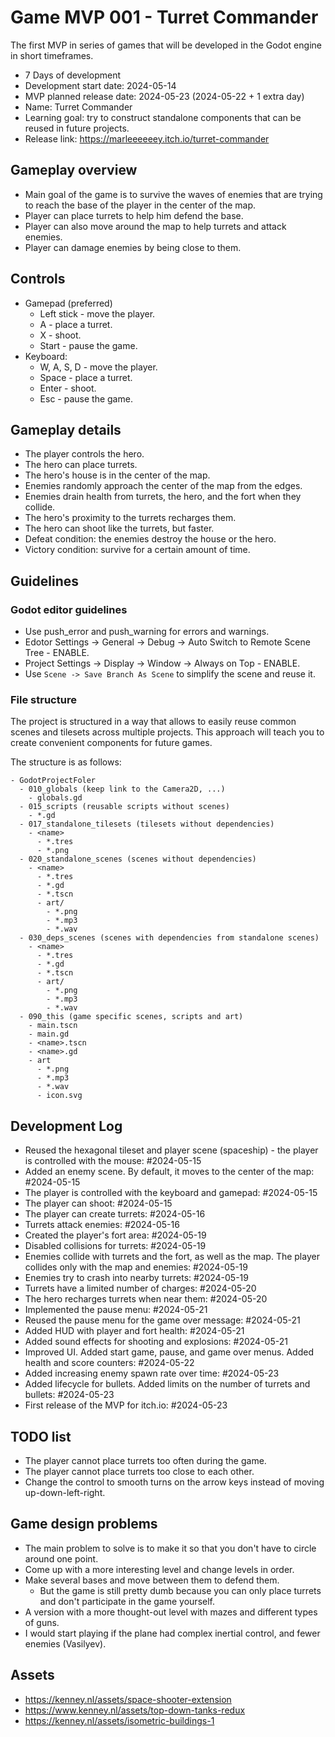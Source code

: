 # Game MVP 001 - Turret Commander

The first MVP in series of games that will be developed in the Godot engine in short timeframes.

- 7 Days of development
- Development start date: 2024-05-14
- MVP planned release date: 2024-05-23 (2024-05-22 + 1 extra day)
- Name: Turret Commander
- Learning goal: try to construct standalone components that can be reused in future projects.
- Release link: https://marleeeeeey.itch.io/turret-commander

## Gameplay overview

- Main goal of the game is to survive the waves of enemies that are trying to reach the base of the player in the center of the map.
- Player can place turrets to help him defend the base.
- Player can also move around the map to help turrets and attack enemies.
- Player can damage enemies by being close to them.

## Controls

- Gamepad (preferred)
  - Left stick - move the player.
  - A - place a turret.
  - X - shoot.
  - Start - pause the game.
- Keyboard:
  - W, A, S, D - move the player.
  - Space - place a turret.
  - Enter - shoot.
  - Esc - pause the game.

## Gameplay details

- The player controls the hero.
- The hero can place turrets.
- The hero's house is in the center of the map.
- Enemies randomly approach the center of the map from the edges.
- Enemies drain health from turrets, the hero, and the fort when they collide.
- The hero's proximity to the turrets recharges them.
- The hero can shoot like the turrets, but faster.
- Defeat condition: the enemies destroy the house or the hero.
- Victory condition: survive for a certain amount of time.

## Guidelines

### Godot editor guidelines

- Use push_error and push_warning for errors and warnings.
- Edotor Settings -> General -> Debug -> Auto Switch to Remote Scene Tree - ENABLE.
- Project Settings -> Display -> Window -> Always on Top - ENABLE.
- Use `Scene -> Save Branch As Scene` to simplify the scene and reuse it.

### File structure

The project is structured in a way that allows to easily reuse common scenes and tilesets across multiple projects. This approach will teach you to create convenient components for future games.

The structure is as follows:

```
- GodotProjectFoler
  - 010_globals (keep link to the Camera2D, ...)
    - globals.gd
  - 015_scripts (reusable scripts without scenes)
    - *.gd
  - 017_standalone_tilesets (tilesets without dependencies)
    - <name>
      - *.tres
      - *.png
  - 020_standalone_scenes (scenes without dependencies)
    - <name>
      - *.tres
      - *.gd
      - *.tscn
      - art/
        - *.png
        - *.mp3
        - *.wav
  - 030_deps_scenes (scenes with dependencies from standalone scenes)
    - <name>
      - *.tres
      - *.gd
      - *.tscn
      - art/
        - *.png
        - *.mp3
        - *.wav
  - 090_this (game specific scenes, scripts and art)
    - main.tscn
    - main.gd
    - <name>.tscn
    - <name>.gd
    - art
      - *.png
      - *.mp3
      - *.wav
      - icon.svg
```

## Development Log

- Reused the hexagonal tileset and player scene (spaceship) - the player is controlled with the mouse: #2024-05-15
- Added an enemy scene. By default, it moves to the center of the map: #2024-05-15
- The player is controlled with the keyboard and gamepad: #2024-05-15
- The player can shoot: #2024-05-15
- The player can create turrets: #2024-05-16
- Turrets attack enemies: #2024-05-16
- Created the player's fort area: #2024-05-19
- Disabled collisions for turrets: #2024-05-19
- Enemies collide with turrets and the fort, as well as the map. The player collides only with the map and enemies: #2024-05-19
- Enemies try to crash into nearby turrets: #2024-05-19
- Turrets have a limited number of charges: #2024-05-20
- The hero recharges turrets when near them: #2024-05-20
- Implemented the pause menu: #2024-05-21
- Reused the pause menu for the game over message: #2024-05-21
- Added HUD with player and fort health: #2024-05-21
- Added sound effects for shooting and explosions: #2024-05-21
- Improved UI. Added start game, pause, and game over menus. Added health and score counters: #2024-05-22
- Added increasing enemy spawn rate over time: #2024-05-23
- Added lifecycle for bullets. Added limits on the number of turrets and bullets: #2024-05-23
- First release of the MVP for itch.io: #2024-05-23

## TODO list

- The player cannot place turrets too often during the game.
- The player cannot place turrets too close to each other.
- Change the control to smooth turns on the arrow keys instead of moving up-down-left-right.

## Game design problems

- The main problem to solve is to make it so that you don't have to circle around one point.
- Come up with a more interesting level and change levels in order.
- Make several bases and move between them to defend them.
  - But the game is still pretty dumb because you can only place turrets and don't participate in the game yourself.
- A version with a more thought-out level with mazes and different types of guns.
- I would start playing if the plane had complex inertial control, and fewer enemies (Vasilyev).

## Assets

- https://kenney.nl/assets/space-shooter-extension
- https://www.kenney.nl/assets/top-down-tanks-redux
- https://kenney.nl/assets/isometric-buildings-1
